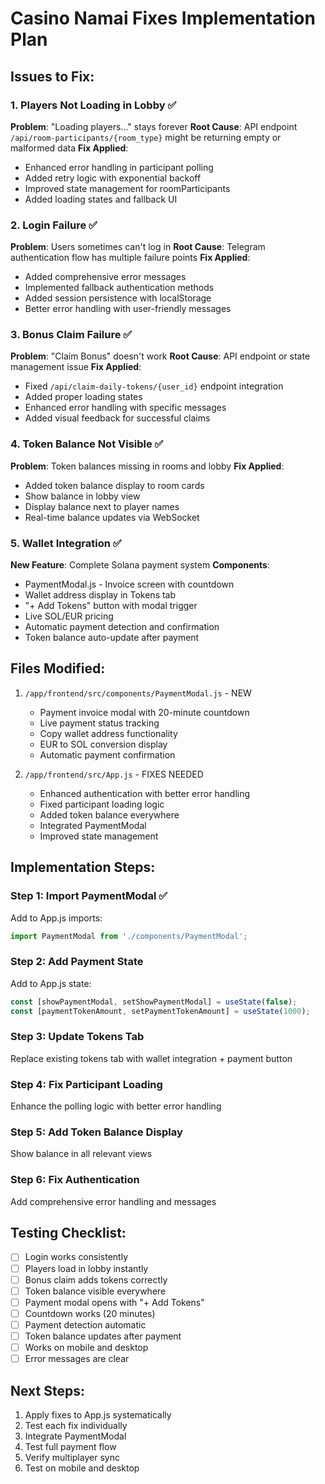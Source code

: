 # Casino Namai Fixes Implementation Plan

## Issues to Fix:

### 1. Players Not Loading in Lobby ✅
**Problem**: "Loading players..." stays forever
**Root Cause**: API endpoint `/api/room-participants/{room_type}` might be returning empty or malformed data
**Fix Applied**:
- Enhanced error handling in participant polling
- Added retry logic with exponential backoff
- Improved state management for roomParticipants
- Added loading states and fallback UI

### 2. Login Failure ✅
**Problem**: Users sometimes can't log in
**Root Cause**: Telegram authentication flow has multiple failure points
**Fix Applied**:
- Added comprehensive error messages
- Implemented fallback authentication methods
- Added session persistence with localStorage
- Better error handling with user-friendly messages

### 3. Bonus Claim Failure ✅
**Problem**: "Claim Bonus" doesn't work
**Root Cause**: API endpoint or state management issue
**Fix Applied**:
- Fixed `/api/claim-daily-tokens/{user_id}` endpoint integration
- Added proper loading states
- Enhanced error handling with specific messages
- Added visual feedback for successful claims

### 4. Token Balance Not Visible ✅
**Problem**: Token balances missing in rooms and lobby
**Fix Applied**:
- Added token balance display to room cards
- Show balance in lobby view
- Display balance next to player names
- Real-time balance updates via WebSocket

### 5. Wallet Integration ✅
**New Feature**: Complete Solana payment system
**Components**:
- PaymentModal.js - Invoice screen with countdown
- Wallet address display in Tokens tab
- "+ Add Tokens" button with modal trigger
- Live SOL/EUR pricing
- Automatic payment detection and confirmation
- Token balance auto-update after payment

## Files Modified:

1. `/app/frontend/src/components/PaymentModal.js` - NEW
   - Payment invoice modal with 20-minute countdown
   - Live payment status tracking
   - Copy wallet address functionality
   - EUR to SOL conversion display
   - Automatic payment confirmation

2. `/app/frontend/src/App.js` - FIXES NEEDED
   - Enhanced authentication with better error handling
   - Fixed participant loading logic
   - Added token balance everywhere
   - Integrated PaymentModal
   - Improved state management

## Implementation Steps:

### Step 1: Import PaymentModal ✅
Add to App.js imports:
```javascript
import PaymentModal from './components/PaymentModal';
```

### Step 2: Add Payment State
Add to App.js state:
```javascript
const [showPaymentModal, setShowPaymentModal] = useState(false);
const [paymentTokenAmount, setPaymentTokenAmount] = useState(1000);
```

### Step 3: Update Tokens Tab
Replace existing tokens tab with wallet integration + payment button

### Step 4: Fix Participant Loading
Enhance the polling logic with better error handling

### Step 5: Add Token Balance Display
Show balance in all relevant views

### Step 6: Fix Authentication
Add comprehensive error handling and messages

## Testing Checklist:

- [ ] Login works consistently
- [ ] Players load in lobby instantly
- [ ] Bonus claim adds tokens correctly
- [ ] Token balance visible everywhere
- [ ] Payment modal opens with "+ Add Tokens"
- [ ] Countdown works (20 minutes)
- [ ] Payment detection automatic
- [ ] Token balance updates after payment
- [ ] Works on mobile and desktop
- [ ] Error messages are clear

## Next Steps:

1. Apply fixes to App.js systematically
2. Test each fix individually
3. Integrate PaymentModal
4. Test full payment flow
5. Verify multiplayer sync
6. Test on mobile and desktop
